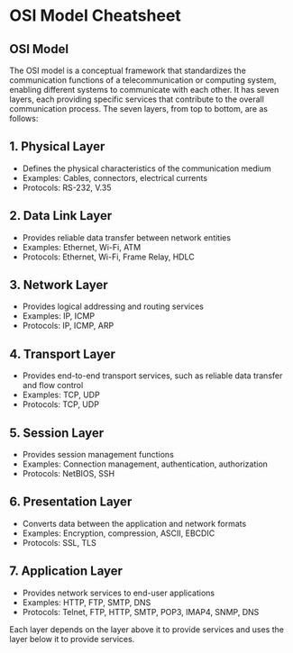 # OSI Model Cheatsheet

## OSI Model

The OSI model is a conceptual framework that standardizes the communication functions of a telecommunication or computing system, enabling different systems to communicate with each other. It has seven layers, each providing specific services that contribute to the overall communication process. The seven layers, from top to bottom, are as follows:

## 1. Physical Layer

- Defines the physical characteristics of the communication medium
- Examples: Cables, connectors, electrical currents
- Protocols: RS-232, V.35

## 2. Data Link Layer

- Provides reliable data transfer between network entities
- Examples: Ethernet, Wi-Fi, ATM
- Protocols: Ethernet, Wi-Fi, Frame Relay, HDLC

## 3. Network Layer

- Provides logical addressing and routing services
- Examples: IP, ICMP
- Protocols: IP, ICMP, ARP

## 4. Transport Layer

- Provides end-to-end transport services, such as reliable data transfer and flow control
- Examples: TCP, UDP
- Protocols: TCP, UDP

## 5. Session Layer

- Provides session management functions
- Examples: Connection management, authentication, authorization
- Protocols: NetBIOS, SSH

## 6. Presentation Layer

- Converts data between the application and network formats
- Examples: Encryption, compression, ASCII, EBCDIC
- Protocols: SSL, TLS

## 7. Application Layer

- Provides network services to end-user applications
- Examples: HTTP, FTP, SMTP, DNS
- Protocols: Telnet, FTP, HTTP, SMTP, POP3, IMAP4, SNMP, DNS

Each layer depends on the layer above it to provide services and uses the layer below it to provide services.
